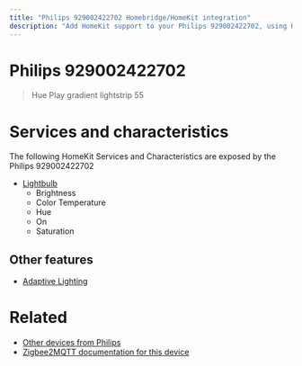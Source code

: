 ```yaml
---
title: "Philips 929002422702 Homebridge/HomeKit integration"
description: "Add HomeKit support to your Philips 929002422702, using Homebridge, Zigbee2MQTT and homebridge-z2m."
---
```

<!---
This file has been GENERATED using src/docgen/docgen.ts
DO NOT EDIT THIS FILE MANUALLY!
-->
# Philips 929002422702
> Hue Play gradient lightstrip 55


# Services and characteristics
The following HomeKit Services and Characteristics are exposed by
the Philips 929002422702

* [Lightbulb](../../light.md)
  * Brightness
  * Color Temperature
  * Hue
  * On
  * Saturation

## Other features
* [Adaptive Lighting](../../light.md)

# Related
* [Other devices from Philips](../index.md#philips)
* [Zigbee2MQTT documentation for this device](https://www.zigbee2mqtt.io/devices/929002422702.html)